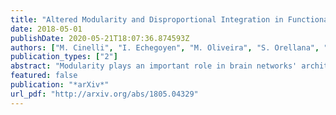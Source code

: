 ```yaml
---
title: "Altered Modularity and Disproportional Integration in Functional Networks are Markers of Abnormal Brain Organization in Schizophrenia"
date: 2018-05-01
publishDate: 2020-05-21T18:07:36.874593Z
authors: ["M. Cinelli", "I. Echegoyen", "M. Oliveira", "S. Orellana", "T. Gili"]
publication_types: ["2"]
abstract: "Modularity plays an important role in brain networks' architecture and influences its dynamics and the ability to integrate and segregate different modules of cerebral regions. Alterations in community structure are associated with several clinical disorders, specially schizophrenia, although its time evolution is not clear yet. In the present work, we analyze fMRI functional networks of $65$ healthy subjects (HC) and $44$ patients of schizophrenia (SZ), $28$ of them in a chronic state (CR) of illness, and $16$ at early stage (ES). We find clear differences in edges' weights distribution, networks density, community structure consistency and robustness against edge removal. In comparison to healthy subjects, we found that networks from SZ patients exhibits wider weight distribution, larger overall connectivity, and are more consistent in the community structure across subjects. We also showed that the networks of SZ patients tend to be more robust to edge removal than healthy subjects, while having lower network density. In the case of early stages patients, we found that their networks exhibit topological features consistently in between the ones obtained from the other two groups, resulting in a tendency towards the chronic group state."
featured: false
publication: "*arXiv*"
url_pdf: "http://arxiv.org/abs/1805.04329"
---
```


